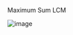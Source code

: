 Maximum Sum LCM

![image](https://user-images.githubusercontent.com/23376002/203604358-277eedd7-84e8-4403-beec-ea8a28c3a642.png)

